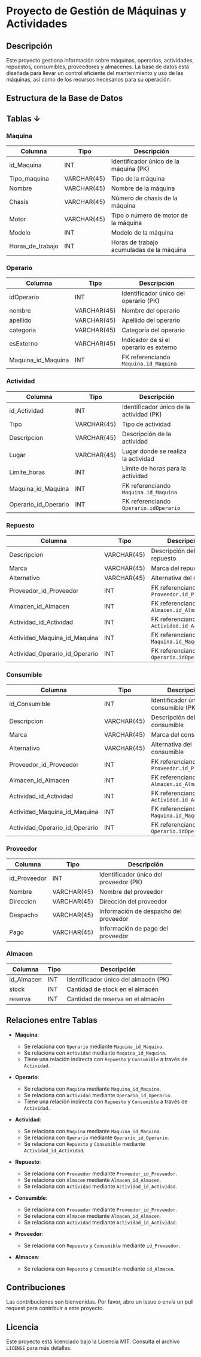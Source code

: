 # Proyecto de Gestión de Máquinas y Actividades

## Descripción

Este proyecto gestiona información sobre máquinas, operarios, actividades, repuestos, consumibles, proveedores y almacenes. La base de datos está diseñada para llevar un control eficiente del mantenimiento y uso de las máquinas, así como de los recursos necesarios para su operación.

## Estructura de la Base de Datos

## Tablas ↓

### Maquina

| Columna          | Tipo        | Descripción                               |
| ---------------- | ----------- | ----------------------------------------- |
| id_Maquina       | INT         | Identificador único de la máquina (PK)    |
| Tipo_maquina     | VARCHAR(45) | Tipo de la máquina                        |
| Nombre           | VARCHAR(45) | Nombre de la máquina                      |
| Chasis           | VARCHAR(45) | Número de chasis de la máquina            |
| Motor            | VARCHAR(45) | Tipo o número de motor de la máquina      |
| Modelo           | INT         | Modelo de la máquina                      |
| Horas_de_trabajo | INT         | Horas de trabajo acumuladas de la máquina |

### Operario

| Columna            | Tipo        | Descripción                            |
| ------------------ | ----------- | -------------------------------------- |
| idOperario         | INT         | Identificador único del operario (PK)  |
| nombre             | VARCHAR(45) | Nombre del operario                    |
| apellido           | VARCHAR(45) | Apellido del operario                  |
| categoria          | VARCHAR(45) | Categoría del operario                 |
| esExterno          | VARCHAR(45) | Indicador de si el operario es externo |
| Maquina_id_Maquina | INT         | FK referenciando `Maquina.id_Maquina`  |

### Actividad

| Columna              | Tipo        | Descripción                              |
| -------------------- | ----------- | ---------------------------------------- |
| id_Actividad         | INT         | Identificador único de la actividad (PK) |
| Tipo                 | VARCHAR(45) | Tipo de actividad                        |
| Descripcion          | VARCHAR(45) | Descripción de la actividad              |
| Lugar                | VARCHAR(45) | Lugar donde se realiza la actividad      |
| Limite_horas         | INT         | Límite de horas para la actividad        |
| Maquina_id_Maquina   | INT         | FK referenciando `Maquina.id_Maquina`    |
| Operario_id_Operario | INT         | FK referenciando `Operario.idOperario`   |

### Repuesto

| Columna                        | Tipo        | Descripción                               |
| ------------------------------ | ----------- | ----------------------------------------- |
| Descripcion                    | VARCHAR(45) | Descripción del repuesto                  |
| Marca                          | VARCHAR(45) | Marca del repuesto                        |
| Alternativo                    | VARCHAR(45) | Alternativa del repuesto                  |
| Proveedor_id_Proveedor         | INT         | FK referenciando `Proveedor.id_Proveedor` |
| Almacen_id_Almacen             | INT         | FK referenciando `Almacen.id_Almacen`     |
| Actividad_id_Actividad         | INT         | FK referenciando `Actividad.id_Actividad` |
| Actividad_Maquina_id_Maquina   | INT         | FK referenciando `Maquina.id_Maquina`     |
| Actividad_Operario_id_Operario | INT         | FK referenciando `Operario.idOperario`    |

### Consumible

| Columna                        | Tipo        | Descripción                               |
| ------------------------------ | ----------- | ----------------------------------------- |
| id_Consumible                  | INT         | Identificador único del consumible (PK)   |
| Descripcion                    | VARCHAR(45) | Descripción del consumible                |
| Marca                          | VARCHAR(45) | Marca del consumible                      |
| Alternativo                    | VARCHAR(45) | Alternativa del consumible                |
| Proveedor_id_Proveedor         | INT         | FK referenciando `Proveedor.id_Proveedor` |
| Almacen_id_Almacen             | INT         | FK referenciando `Almacen.id_Almacen`     |
| Actividad_id_Actividad         | INT         | FK referenciando `Actividad.id_Actividad` |
| Actividad_Maquina_id_Maquina   | INT         | FK referenciando `Maquina.id_Maquina`     |
| Actividad_Operario_id_Operario | INT         | FK referenciando `Operario.idOperario`    |

### Proveedor

| Columna      | Tipo        | Descripción                            |
| ------------ | ----------- | -------------------------------------- |
| id_Proveedor | INT         | Identificador único del proveedor (PK) |
| Nombre       | VARCHAR(45) | Nombre del proveedor                   |
| Direccion    | VARCHAR(45) | Dirección del proveedor                |
| Despacho     | VARCHAR(45) | Información de despacho del proveedor  |
| Pago         | VARCHAR(45) | Información de pago del proveedor      |

### Almacen

| Columna    | Tipo | Descripción                          |
| ---------- | ---- | ------------------------------------ |
| id_Almacen | INT  | Identificador único del almacén (PK) |
| stock      | INT  | Cantidad de stock en el almacén      |
| reserva    | INT  | Cantidad de reserva en el almacén    |

## Relaciones entre Tablas

- **Maquina**:

  - Se relaciona con `Operario` mediante `Maquina_id_Maquina`.
  - Se relaciona con `Actividad` mediante `Maquina_id_Maquina`.
  - Tiene una relación indirecta con `Repuesto` y `Consumible` a través de `Actividad`.

- **Operario**:

  - Se relaciona con `Maquina` mediante `Maquina_id_Maquina`.
  - Se relaciona con `Actividad` mediante `Operario_id_Operario`.
  - Tiene una relación indirecta con `Repuesto` y `Consumible` a través de `Actividad`.

- **Actividad**:

  - Se relaciona con `Maquina` mediante `Maquina_id_Maquina`.
  - Se relaciona con `Operario` mediante `Operario_id_Operario`.
  - Se relaciona con `Repuesto` y `Consumible` mediante `Actividad_id_Actividad`.

- **Repuesto**:

  - Se relaciona con `Proveedor` mediante `Proveedor_id_Proveedor`.
  - Se relaciona con `Almacen` mediante `Almacen_id_Almacen`.
  - Se relaciona con `Actividad` mediante `Actividad_id_Actividad`.

- **Consumible**:

  - Se relaciona con `Proveedor` mediante `Proveedor_id_Proveedor`.
  - Se relaciona con `Almacen` mediante `Almacen_id_Almacen`.
  - Se relaciona con `Actividad` mediante `Actividad_id_Actividad`.

- **Proveedor**:

  - Se relaciona con `Repuesto` y `Consumible` mediante `id_Proveedor`.

- **Almacen**:
  - Se relaciona con `Repuesto` y `Consumible` mediante `id_Almacen`.

## Contribuciones

Las contribuciones son bienvenidas. Por favor, abre un issue o envía un pull request para contribuir a este proyecto.

## Licencia

Este proyecto está licenciado bajo la Licencia MIT. Consulta el archivo `LICENSE` para más detalles.
